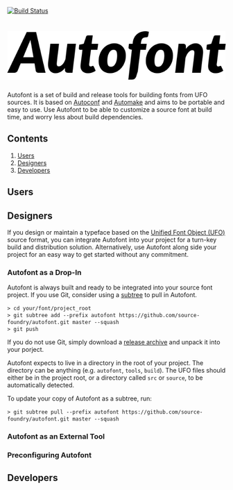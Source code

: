 [![Build Status](https://travis-ci.org/source-foundry/autofont.svg?branch=dev)](https://travis-ci.org/source-foundry/autofont)

# ![Autofont](autofont.svg "Autofont Logo")

Autofont is a set of build and release tools for building fonts from UFO
sources.  It is based on
[Autoconf](https://www.gnu.org/software/autoconf/autoconf.html) and
[Automake](https://www.gnu.org/software/automake/) and aims to be portable and
easy to use.  Use Autofont to be able to customize a source font at build time,
and worry less about build dependencies.

## Contents

1. [Users](#users)
2. [Designers](#designers)
3. [Developers](#developers)

## Users

## Designers

If you design or maintain a typeface based on the [Unified Font Object
(UFO)](http://unifiedfontobject.org/) source format, you can integrate Autofont
into your project for a turn-key build and distribution solution.
Alternatively, use Autofont along side your project for an easy way to get
started without any commitment.

### Autofont as a Drop-In

Autofont is always built and ready to be integrated into your source font
project.  If you use Git, consider using a
[subtree](https://www.atlassian.com/blog/git/alternatives-to-git-submodule-git-subtree)
to pull in Autofont.

```
> cd your/font/project_root
> git subtree add --prefix autofont https://github.com/source-foundry/autofont.git master --squash
> git push
```

If you do not use Git, simply download a [release
archive](https://github.com/source-foundry/autofont/releases) and unpack it
into your porject.

Autofont expects to live in a directory in the root of your project.  The
directory can be anything (e.g. `autofont`, `tools`, `build`).  The UFO files
should either be in the project root, or a directory called `src` or `source`,
to be automatically detected.

To update your copy of Autofont as a subtree, run:

```
> git subtree pull --prefix autofont https://github.com/source-foundry/autofont.git master --squash
```

### Autofont as an External Tool

### Preconfiguring Autofont

## Developers
